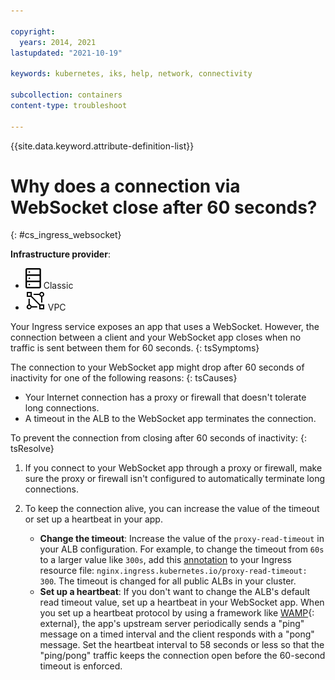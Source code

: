 ```yaml
---

copyright:
  years: 2014, 2021
lastupdated: "2021-10-19"

keywords: kubernetes, iks, help, network, connectivity

subcollection: containers
content-type: troubleshoot

---
```


{{site.data.keyword.attribute-definition-list}}

# Why does a connection via WebSocket close after 60 seconds?
{: #cs_ingress_websocket}

**Infrastructure provider**:
* ![Classic infrastructure provider icon.](images/icon-classic-2.svg) Classic
* ![VPC infrastructure provider icon.](images/icon-vpc-2.svg) VPC


Your Ingress service exposes an app that uses a WebSocket. However, the connection between a client and your WebSocket app closes when no traffic is sent between them for 60 seconds.
{: tsSymptoms}


The connection to your WebSocket app might drop after 60 seconds of inactivity for one of the following reasons:
{: tsCauses}

* Your Internet connection has a proxy or firewall that doesn't tolerate long connections.
* A timeout in the ALB to the WebSocket app terminates the connection.


To prevent the connection from closing after 60 seconds of inactivity:
{: tsResolve}

1. If you connect to your WebSocket app through a proxy or firewall, make sure the proxy or firewall isn't configured to automatically terminate long connections.

2. To keep the connection alive, you can increase the value of the timeout or set up a heartbeat in your app.
    * **Change the timeout**: Increase the value of the `proxy-read-timeout` in your ALB configuration. For example, to change the timeout from `60s` to a larger value like `300s`, add this [annotation](/docs/containers?topic=containers-comm-ingress-annotations#custom-connect-read-timeouts) to your Ingress resource file: `nginx.ingress.kubernetes.io/proxy-read-timeout: 300`. The timeout is changed for all public ALBs in your cluster.
    * **Set up a heartbeat**: If you don't want to change the ALB's default read timeout value, set up a heartbeat in your WebSocket app. When you set up a heartbeat protocol by using a framework like [WAMP](https://wamp-proto.org/){: external}, the app's upstream server periodically sends a "ping" message on a timed interval and the client responds with a "pong" message. Set the heartbeat interval to 58 seconds or less so that the "ping/pong" traffic keeps the connection open before the 60-second timeout is enforced.






